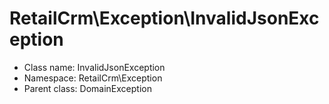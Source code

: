 RetailCrm\Exception\InvalidJsonException
===============






* Class name: InvalidJsonException
* Namespace: RetailCrm\Exception
* Parent class: DomainException









